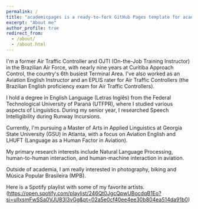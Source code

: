 ```yaml
---
permalink: /
title: "academicpages is a ready-to-fork GitHub Pages template for academic personal websites"
excerpt: "About me"
author_profile: true
redirect_from: 
  - /about/
  - /about.html
---
```



I'm a former Air Traffic Controller and OJTI (On-the-Job Training Instructor) in the Brazilian Air Force, with nearly nine years at Curitiba Approach Control, the country's 6th busiest Terminal Area. I've also worked as an Aviation English Instructor and an EPLIS rater for Air Traffic Controllers (the Brazilian English proficiency exam for Air Traffic Controllers).

I hold a degree in English Language (Letras Inglês) from the Federal Technological University of Paraná (UTFPR), where I studied various aspects of Linguistics. During my senior year, I researched Speech Intelligibility during Runway Incursions.

Currently, I'm pursuing a Master of Arts in Applied Linguistics at Georgia State University (GSU) in Atlanta, with a focus on Aviation English and LHUFT (Language as a Human Factor in Aviation).

My primary research interests include Natural Language Processing, human-to-human interaction, and human-machine interaction in aviation. 

Outside of academia, I am really interested in photography, biking and Música Popular Brasileira (MPB). 

Here is a Spotify playlist with some of my favorite artists.(https://open.spotify.com/playlist/246Qt0JgcQpwUBocdqB1Eo?si=ullxsmFwSSa0VJU83l3vGg&pt=02a5e0cf40ee4ee30b804ea514da91b0)



